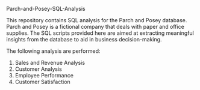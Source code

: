 Parch-and-Posey-SQL-Analysis

This repository contains SQL analysis for the Parch and Posey database. Parch and Posey is a fictional company that deals with paper and office supplies. The SQL scripts provided here are aimed at extracting meaningful insights from the database to aid in business decision-making.

The following analysis are performed: 
1. Sales and Revenue Analysis
2. Customer Analysis
3. Employee Performance
4. Customer Satisfaction


